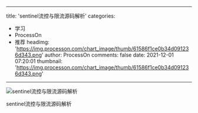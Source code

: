 
---
title: 'sentinel流控与限流源码解析'
categories: 
 - 学习
 - ProcessOn
 - 推荐
headimg: 'https://img.processon.com/chart_image/thumb/61586f1ce0b34d091236d343.png'
author: ProcessOn
comments: false
date: 2021-12-01 07:20:01
thumbnail: 'https://img.processon.com/chart_image/thumb/61586f1ce0b34d091236d343.png'
---

<div>   
<img class="thumb" alt="sentinel流控与限流源码解析" src="https://img.processon.com/chart_image/thumb/61586f1ce0b34d091236d343.png" referrerpolicy="no-referrer">
<p>sentinel流控与限流源码解析</p>  
</div>
            